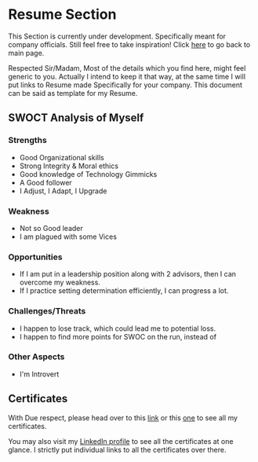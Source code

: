 <!-- @format -->

# Resume Section

This Section is currently under development. Specifically meant for company officials.
Still feel free to take inspiration!
Click [here](README.md) to go back to main page.

Respected Sir/Madam,
Most of the details which you find here, might feel generic to you. Actually I intend to keep it that way, at the same time I will put links to Resume made Specifically for your company. This document can be said as template for my Resume.

<script type="text/javascript" src="https://platform.linkedin.com/badges/js/profile.js" async defer></script>

## SWOCT Analysis of Myself

### Strengths

- Good Organizational skills
- Strong Integrity & Moral ethics
- Good knowledge of Technology Gimmicks
- A Good follower
- I Adjust, I Adapt, I Upgrade

### Weakness

- Not so Good leader
- I am plagued with some Vices

### Opportunities

- If I am put in a leadership position along with 2 advisors, then I can overcome my weakness.
- If I practice setting determination efficiently, I can progress a lot.

### Challenges/Threats

- I happen to lose track, which could lead me to potential loss.
- I happen to find more points for SWOC on the run, instead of

### Other Aspects

- I'm Introvert

## Certificates

With Due respect, please head over to this [link](https://bit.ly/2HO5GwO) or this [one](https://1drv.ms/u/s!AqbOAR5ggpjcgcVQxXjLoGFA-TaG8w?e=woTWb5) to see all my certificates.

You may also visit my [LinkedIn profile](http://bit.ly/mrdghLI) to see all the certificates at one glance. I strictly put individual links to all the certificates over there.
